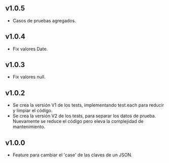 ## v1.0.5

- Casos de pruebas agregados.

## v1.0.4

- Fix valores Date.

## v1.0.3

- Fix valores null.

## v1.0.2

- Se crea la versión V1 de los tests, implementando test.each para reducir y limpiar el código.
- Se crea la versión V2 de los tests, para separar los datos de prueba. Nuevamente se reduce el código pero eleva la complejidad de mantenimiento.

## v1.0.0

- Feature para cambiar el 'case' de las claves de un JSON.
